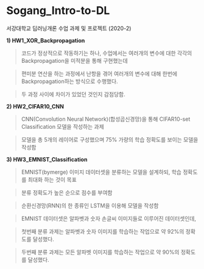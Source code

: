 # Sogang_Intro-to-DL
서강대학교 딥러닝개론 수업 과제 및 프로젝트 (2020-2)

**1) HW1_XOR_Backpropagation**
> 코드가 정상적으로 작동하기는 하나, 수업에서는 여러개의 변수에 대한 각각의 Backpropagation을 미적분을 통해 구현했는데

> 편미분 연산을 하는 과정에서 난항을 겪어 여러개의 변수에 대해 한번에 Backpropagation하는 방식으로 수행했다.

> 두 과정 사이에 차이가 있었던 것인지 감점당함.

**2) HW2_CIFAR10_CNN**
> CNN(Convolution Neural Network)(합성곱신경망)을 통해 CIFAR10-set Classification 모델을 작성하는 과제

> 모델을 총 5개의 레이어로 구성했으며 75% 가량의 학습 정확도를 보이는 모델을 작성함


**3) HW3_EMNIST_Classification**
> EMNIST(bymerge) 이미지 데이터셋을 분류하는 모델을 설계하되, 학습 정확도를 최대화 하는 것이 목표

> 분류 정확도가 높은 순으로 점수를 부여함

> 순환신경망(RNN)의 한 종류인 LSTM을 이용해 모델을 작성함

> EMNIST 데이터셋은 알파벳과 숫자 손글씨 이미지들로 이루어진 데이터셋인데,

> 첫번째 분류 과제는 알파벳과 숫자 이미지를 학습하는 작업으로 약 92%의 정확도를 달성했다.

> 두번째 분류 과제는 모든 알파벳 이미지를 학습하는 작업으로 약 90%의 정확도를 달성했다.

